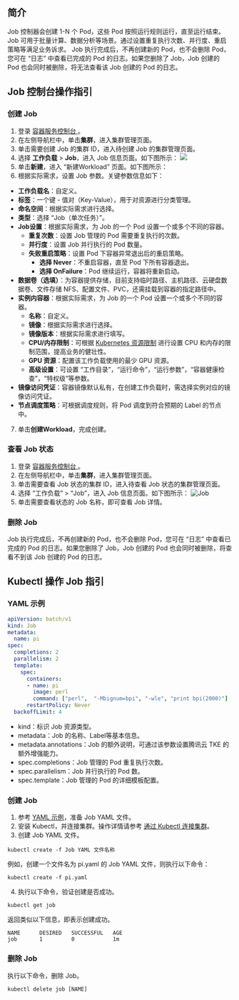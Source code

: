## 简介

Job 控制器会创建 1-N 个 Pod，这些 Pod 按照运行规则运行，直至运行结束。Job 可用于批量计算、数据分析等场景。通过设置重复执行次数、并行度、重启策略等满足业务诉求。
Job 执行完成后，不再创建新的 Pod，也不会删除 Pod，您可在 “日志” 中查看已完成的 Pod 的日志。如果您删除了 Job，Job 创建的 Pod 也会同时被删除，将无法查看该 Job 创建的 Pod 的日志。

## Job 控制台操作指引

### 创建 Job

1. 登录 [容器服务控制台 ](https://console.cloud.tencent.com/tke2)。
2. 在左侧导航栏中，单击**集群**，进入集群管理页面。
3. 单击需要创建 Job 的集群 ID，进入待创建 Job 的集群管理页面。
4. 选择 **工作负载** > **Job**，进入 Job 信息页面。如下图所示：
![](https://main.qcloudimg.com/raw/ca53820e24a5092811efb96cf07b399d.png)
5. 单击**新建**，进入 “新建Workload” 页面。如下图所示：
6. 根据实际需求，设置 Job 参数。关键参数信息如下：
 - **工作负载名**：自定义。
 - **标签**：一个键 - 值对（Key-Value），用于对资源进行分类管理。
 - **命名空间**：根据实际需求进行选择。
 - **类型**：选择 “Job（单次任务）”。
 - **Job设置**：根据实际需求，为 Job 的一个 Pod 设置一个或多个不同的容器。
    - **重复次数**：设置 Job 管理的 Pod 需要重复执行的次数。
    - **并行度**：设置 Job 并行执行的 Pod 数量。
    - **失败重启策略**：设置 Pod 下容器异常退出后的重启策略。
       - **选择 Never**：不重启容器，直至 Pod 下所有容器退出。
       - **选择 OnFailure**：Pod 继续运行，容器将重新启动。
 - **数据卷（选填）**：为容器提供存储，目前支持临时路径、主机路径、云硬盘数据卷、文件存储 NFS、配置文件、PVC，还需挂载到容器的指定路径中。       
 - **实例内容器**：根据实际需求，为 Job 的一个 Pod 设置一个或多个不同的容器。
    - **名称**：自定义。
    - **镜像**：根据实际需求进行选择。
    - **镜像版本**：根据实际需求进行填写。
    - **CPU/内存限制**：可根据 [Kubernetes 资源限制](https://kubernetes.io/docs/concepts/configuration/manage-compute-resources-container/) 进行设置 CPU 和内存的限制范围，提高业务的健壮性。
    - **GPU 资源**：配置该工作负载使用的最少 GPU 资源。
    - **高级设置**：可设置 “工作目录”，“运行命令”，“运行参数”，“容器健康检查”，“特权级”等参数。
 - **镜像访问凭证**：容器镜像默认私有，在创建工作负载时，需选择实例对应的镜像访问凭证。
 - **节点调度策略**：可根据调度规则，将 Pod 调度到符合预期的 Label 的节点中。
7. 单击**创建Workload**，完成创建。

### 查看 Job 状态

1. 登录 [容器服务控制台 ](https://console.cloud.tencent.com/tke2)。
2. 在左侧导航栏中，单击**集群**，进入集群管理页面。
3. 单击需要查看 Job 状态的集群 ID，进入待查看 Job 状态的集群管理页面。
4. 选择 “工作负载” > “Job”，进入 Job 信息页面。如下图所示：
![Job](https://main.qcloudimg.com/raw/0fa661e68d83d9cbb1f3228ad4988061.png)
5. 单击需要查看状态的 Job 名称，即可查看 Job 详情。

### 删除 Job

Job 执行完成后，不再创建新的 Pod，也不会删除 Pod，您可在 “日志” 中查看已完成的 Pod 的日志。如果您删除了 Job，Job 创建的 Pod 也会同时被删除，将查看不到该 Job 创建的 Pod 的日志。

## Kubectl 操作 Job 指引

[](id:YAMLSample)
### YAML 示例

```Yaml
apiVersion: batch/v1
kind: Job
metadata:
  name: pi
spec:
  completions: 2
  parallelism: 2
  template:
    spec:
      containers:
      - name: pi
        image: perl
        command: ["perl",  "-Mbignum=bpi", "-wle", "print bpi(2000)"]
      restartPolicy: Never
  backoffLimit: 4
```
- kind：标识 Job 资源类型。
- metadata：Job 的名称、Label等基本信息。
- metadata.annotations：Job 的额外说明，可通过该参数设置腾讯云 TKE 的额外增强能力。
- spec.completions：Job 管理的 Pod 重复执行次数。
- spec.parallelism：Job 并行执行的 Pod 数。
- spec.template：Job 管理的 Pod 的详细模板配置。

### 创建 Job

1. 参考 [YAML 示例](#YAMLSample)，准备 Job YAML 文件。
2. 安装 Kubectl，并连接集群。操作详情请参考 [通过 Kubectl 连接集群](https://cloud.tencent.com/document/product/457/8438)。
3. 创建 Job YAML 文件。
```
kubectl create -f Job YAML 文件名称
```
例如，创建一个文件名为 pi.yaml 的 Job YAML 文件，则执行以下命令：
```shell
kubectl create -f pi.yaml
```
4. 执行以下命令，验证创建是否成功。
```shell
kubectl get job
```
返回类似以下信息，即表示创建成功。
```
NAME      DESIRED   SUCCESSFUL   AGE
job       1         0            1m
```

### 删除 Job
执行以下命令，删除 Job。
```
kubectl delete job [NAME]
```



